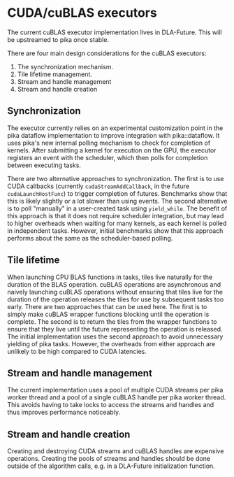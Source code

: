 # CUDA/cuBLAS executors

The current cuBLAS executor implementation lives in DLA-Future. This will be
upstreamed to pika once stable.

There are four main design considerations for the cuBLAS executors:

1. The synchronization mechanism.
2. Tile lifetime management.
3. Stream and handle management
4. Stream and handle creation

## Synchronization

The executor currently relies on an experimental customization point in the pika
dataflow implementation to improve integration with pika::dataflow. It uses
pika's new internal polling mechanism to check for completion of kernels. After
submitting a kernel for execution on the GPU, the executor registers an event
with the scheduler, which then polls for completion between executing tasks.

There are two alternative approaches to synchronization. The first is to use
CUDA callbacks (currently `cudaStreamAddCallback`, in the future
`cudaLaunchHostFunc`) to trigger completion of futures. Benchmarks show that
this is likely slightly or a lot slower than using events. The second
alternative is to poll "manually" in a user-created task using `yield_while`.
The benefit of this approach is that it does not require scheduler integration,
but may lead to higher overheads when waiting for many kernels, as each kernel
is polled in independent tasks. However, initial benchmarks show that this
approach performs about the same as the scheduler-based polling.

## Tile lifetime

When launching CPU BLAS functions in tasks, tiles live naturally for the
duration of the BLAS operation. cuBLAS operations are asynchronous and naively
launching cuBLAS operations without ensuring that tiles live for the duration
of the operation releases the tiles for use by subsequent tasks too early.
There are two approaches that can be used here. The first is to simply make
cuBLAS wrapper functions blocking until the operation is complete. The second
is to return the tiles from the wrapper functions to ensure that they live
until the future representing the operation is released. The initial
implementation uses the second approach to avoid unnecessary yielding of pika
tasks. However, the overheads from either approach are unlikely to be high
compared to CUDA latencies.

## Stream and handle management

The current implementation uses a pool of multiple CUDA streams per pika worker
thread and a pool of a single cuBLAS handle per pika worker thread. This avoids
having to take locks to access the streams and handles and thus improves
performance noticeably.

## Stream and handle creation

Creating and destroying CUDA streams and cuBLAS handles are expensive
operations. Creating the pools of streams and handles should be done outside of
the algorithm calls, e.g. in a DLA-Future initialization function.
